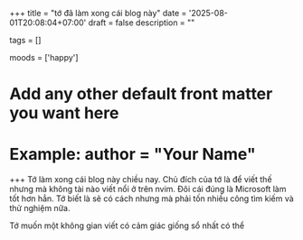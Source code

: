 +++
title = "tớ đã làm xong cái blog này"
date = '2025-08-01T20:08:04+07:00'
draft = false
description = ""

tags = []

moods = ['happy']

# Add any other default front matter you want here
# Example: author = "Your Name"
+++
Tớ làm xong cái blog này chiều nay. Chủ đích của tớ là để viết thế nhưng mà không
tài nào viết nổi ở trên nvim. Đôi cái đúng là Microsoft làm tốt hơn hẳn. Tớ biết
là sẽ có cách nhưng mà phải tốn nhiều công tìm kiếm và thử nghiệm nữa.

Tớ muốn một không gian viết có cảm giác giống sổ nhất có thể
